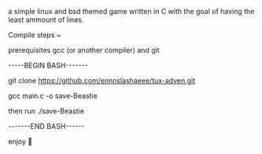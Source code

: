 a simple linux and bsd themed game written in C with the goal of having the least ammount of lines.

Compile steps ~

prerequisites gcc (or another compiler) and git

-----BEGIN BASH-------

git clone https://github.com/ennnslashaeee/tux-adven.git

gcc main.c -o save-Beastie

then run ./save-Beastie

-------END BASH------

enjoy 💙
